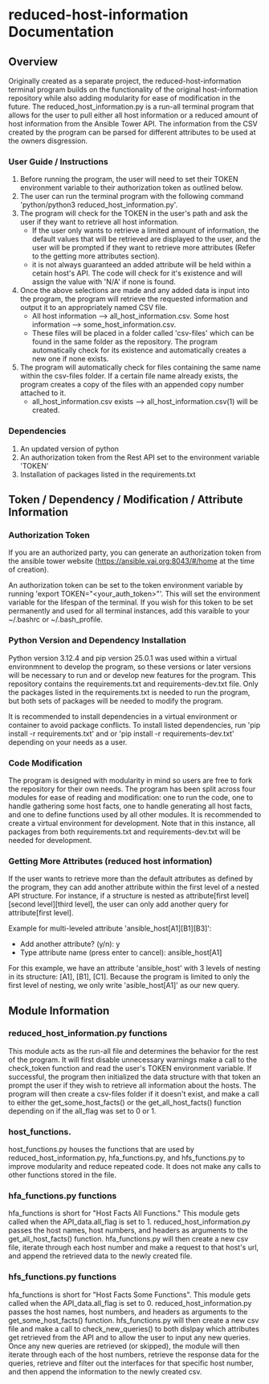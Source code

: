 # reduced-host-information Documentation
## Overview
Originally created as a separate project, the reduced-host-information terminal program builds on the functionality of the original host-information repository while also adding modularity for ease of modification in the future. The reduced_host_information.py is a run-all terminal program that allows for the user to pull either all host information or a reduced amount of host information from the Ansible Tower API. The information from the CSV created by the program can be parsed for different attributes to be used at the owners disgression.

### User Guide / Instructions
1. Before running the program, the user will need to set their TOKEN environment variable to their authorization token as outlined below.
2. The user can run the terminal program with the following command 'python/python3 reduced_host_information.py'.
3. The program will check for the TOKEN in the user's path and ask the user if they want to retrieve all host information.
   - If the user only wants to retrieve a limited amount of information, the default values that will be retrieved are displayed to the user, and the user will be prompted if they want to retrieve more attributes (Refer to the getting more attributes section).
   - it is not always guaranteed an added attribute will be held within a cetain host's API. The code will check for it's existence and will assign the value with 'N/A' if none is found.
4. Once the above selections are made and any added data is input into the program, the program will retrieve the requested information and output it to an appropriately named CSV file. 
   - All host information --> all_host_information.csv. Some host information --> some_host_information.csv.
   - These files will be placed in a folder called 'csv-files' which can be found in the same folder as the repository. The program automatically check for its existence and automatically creates a new one if none exists.
5. The program will automatically check for files containing the same name within the csv-files folder. If a certain file name already exists, the program creates a copy of the files with an appended copy number attached to it.
   - all_host_information.csv exists --> all_host_information.csv(1) will be created.
  

### Dependencies
1. An updated version of python
2. An authorization token from the Rest API set to the environment variable 'TOKEN'
3. Installation of packages listed in the requirements.txt

## Token / Dependency / Modification / Attribute Information

### Authorization Token
If you are an authorized party, you can generate an authorization token from the ansible tower website (https://ansible.vai.org:8043/#/home at the time of creation).

An authorization token can be set to the token environment variable by running 'export TOKEN="<your_auth_token>"'. This will set the environment variable for the lifespan of the terminal. If you wish for this token to be set permanently and used for all terminal instances, add this varaible to your ~/.bashrc or ~/.bash_profile. 

### Python Version and Dependency Installation
Python version 3.12.4 and pip version 25.0.1 was used within a virtual environmnent to develop the program, so these versions or later versions will be necessary to run and or develop new features for the program. This repository contains the requirements.txt and requirements-dev.txt file. Only the packages listed in the requirements.txt is needed to run the program, but both sets of packages will be needed to modify the program.

It is recommended to install dependencies in a virtual environment or container to avoid package conflicts. To install listed dependencies, run 'pip install -r requirements.txt' and or 'pip install -r requirements-dev.txt' depending on your needs as a user.

### Code Modification
The program is designed with modularity in mind so users are free to fork the repository for their own needs. The program has been split across four modules for ease of reading and modification: one to run the code, one to handle gathering some host facts, one to handle generating all host facts, and one to define functions used by all other modules. It is recommended to create a virtual environment for development. Note that in this instance, all packages from both requirements.txt and requirements-dev.txt will be needed for development.

### Getting More Attributes (reduced host information)
If the user wants to retrieve more than the default attributes as defined by the program, they can add another attribute within the first level of a nested API structure. For instance, if a structure is nested as attribute[first level][second level][third level], the user can only add another query for attribute[first level].

Example for multi-leveled attribute 'ansible_host[A1][B1][B3]':
  - Add another attribute? (y/n):   y
  - Type attribute name (press enter to cancel):   ansible_host[A1]

For this example, we have an attribute 'ansible_host' with 3 levels of nesting in its structure: [A1], [B1], [C1]. Because the program is limited to only the first level of nesting, we only write 'asible_host[A1]' as our new query.


## Module Information

### reduced_host_information.py functions
This module acts as the run-all file and determines the behavior for the rest of the program. It will first disable unnecessary warnings make a call to the check_token function and read the user's TOKEN environment variable. If successful, the program then initialized the data structure with that token an prompt the user if they wish to retrieve all information about the hosts. The program will then create a csv-files folder if it doesn't exist, and make a call to either the get_some_host_facts() or the get_all_host_facts() function depending on if the all_flag was set to 0 or 1.

### host_functions.
host_functions.py houses the functions that are used by reduced_host_information.py, hfa_functions.py, and hfs_functions.py to improve modularity and reduce repeated code. It does not make any calls to other functions stored in the file.

### hfa_functions.py functions
hfa_functions is short for "Host Facts All Functions." This module gets called when the API_data.all_flag is set to 1. reduced_host_information.py passes the host names, host numbers, and headers as arguments to the get_all_host_facts() function. hfa_functions.py will then create a new csv file, iterate through each host number and make a request to that host's url, and append the retrieved data to the newly created file. 

### hfs_functions.py functions
hfa_functions is short for "Host Facts Some Functions". This module gets called when the API_data.all_flag is set to 0. reduced_host_information.py passes the host names, host numbers, and headers as arguments to the get_some_host_facts() function. hfs_functions.py will then create a new csv file and make a call to check_new_queries() to both dislpay which attributes get retrieved from the API and to allow the user to input any new queries. Once any new queries are retrieved (or skipped), the module will then iterate through each of the host numbers, retrieve the response data for the queries, retrieve and filter out the interfaces for that specific host number, and then append the information to the newly created csv. 














